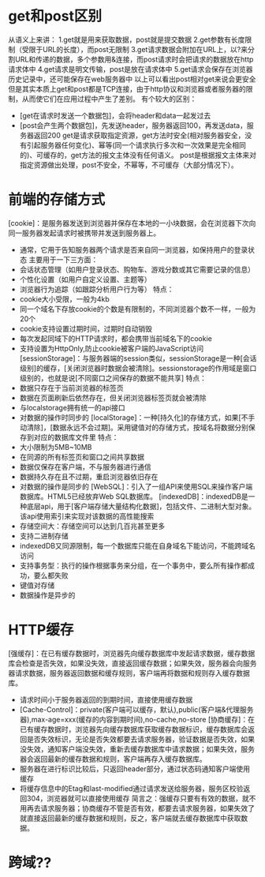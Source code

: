 # get和post区别
从语义上来讲：
1.get就是用来获取数据，post就是提交数据
2.get参数有长度限制（受限于URL的长度），而post无限制
3.get请求数据会附加在URL上，以?来分割URL和传递的数据，多个参数用&连接，而post请求时会把请求的数据放在http请求体中
4.get请求是明文传输，post是放在请求体中
5.get请求会保存在浏览器历史记录中，还可能保存在web服务器中
以上可以看出post相对get来说会更安全
但是其实本质上get和post都是TCP连接，由于http协议和浏览器或者服务器的限制，从而使它们在应用过程中产生了差别。
有个较大的区别：
- [get在请求时发送一个数据包]，会将header和data一起发过去
- [post会产生两个数据包]，先发送header，服务器返回100，再发送data，服务器返回200
get是请求获取指定资源，get方法时安全(相对服务器安全，没有引起服务器任何变化)、幂等(同一个请求执行多次和一次效果是完全相同的)、可缓存的，get方法的报文主体没有任何语义。
post是根据报文主体来对指定资源做出处理，post不安全，不幂等，不可缓存（大部分情况下）。

# 前端的存储方式
[cookie]：是服务器发送到浏览器并保存在本地的一小块数据，会在浏览器下次向同一服务器发起请求时被携带并发送到服务器上。
- 通常，它用于告知服务器两个请求是否来自同一浏览器，如保持用户的登录状态
主要用于一下三方面：
- 会话状态管理（如用户登录状态、购物车、游戏分数或其它需要记录的信息）
- 个性化设置（如用户自定义设置、主题等）
- 浏览器行为追踪（如跟踪分析用户行为等）
特点：
- cookie大小受限，一般为4kb
- 同一个域名下存放cookie的个数是有限制的，不同浏览器个数不一样，一般为20个
- cookie支持设置过期时间，过期时自动销毁
- 每次发起同域下的HTTP请求时，都会携带当前域名下的cookie
- 支持设置为HttpOnly,防止cookie被客户端的JavaScript访问
[sessionStorage]：与服务器端的session类似，sessionStorage是一种[会话级别]的缓存，[关闭浏览器时数据会被清除]。sessionstorage的作用域是窗口级别的，也就是说[不同窗口之间保存的数据不能共享]
特点：
- 数据只存在于当前浏览器的标签页
- 数据在页面刷新后依然存在，但关闭浏览器标签页就会被清除
- 与localstorage拥有统一的api接口
- 对数据的操作时同步的
[localStorage]：一种[持久化]的存储方式，如果[不手动清除]，[数据永远不会过期]。采用键值对的存储方式，按域名将数据分别保存到对应的数据库文件里
特点：
- 大小限制为5MB~10MB
- 在同源的所有标签页和窗口之间共享数据
- 数据仅保存在客户端，不与服务器进行通信
- 数据持久存在且不过期，重启浏览器依旧存在
- 对数据的操作是同步的
[WebSQL]：引入了一组API来使用SQL来操作客户端数据库。HTML5已经放弃Web SQL数据库。
[indexedDB]：indexedDB是一种底层api，用于[客户端存储大量结构化数据]，包括文件、二进制大型对象。该api使用索引来实现对该数据的高性能搜索
- 存储空间大：存储空间可以达到几百兆甚至更多
- 支持二进制存储
- indexedDB又同源限制，每一个数据库只能在自身域名下能访问，不能跨域名访问
- 支持事务型：执行的操作根据事务来分组，在一个事务中，要么所有操作都成功，要么都失败
- 键值对存储
- 数据操作是异步的

# HTTP缓存
[强缓存]：在已有缓存数据时，浏览器先向缓存数据库中发起请求数据，缓存数据库会检查是否失效，如果没失效，直接返回缓存数据；如果失效，服务器会向服务器请求数据，服务器返回数据和缓存规则，客户端再将数据和规则存入缓存数据库。
- 请求时间小于服务器返回的到期时间，直接使用缓存数据
- [Cache-Control]：private(客户端可以缓存，默认),public(客户端&代理服务器),max-age=xxx(缓存的内容到期时间),no-cache,no-store
[协商缓存]：在已有缓存数据时，浏览器先向缓存数据库获取缓存数据标识，缓存数据库会返回是否失效标识，无论是否失效都要去请求服务器，验证数据是否失效，如果没失效，通知客户端没失效，重新去缓存数据库中请求数据；如果失效，服务器会返回最新的缓存数据和规则，客户端再存入缓存数据库。
- 服务器在进行标识比较后，只返回header部分，通过状态码通知客户端使用缓存
- 将缓存信息中的Etag和last-modified通过请求发送给服务器，服务区校验返回304，浏览器就可以直接使用缓存
简言之：强缓存只要有有效的数据，就不用再去请求服务器；协商缓存不管是否有效，都要去请求服务器，如果失效了就直接返回最新的缓存数据和规则，反之，客户端就去缓存数据库中获取数据。

# 跨域??
